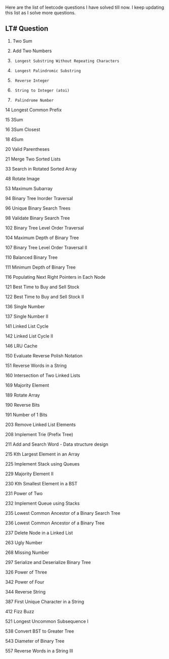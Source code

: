 Here are the list of leetcode questions I have solved till now. I keep updating this list as I solve more questions.

LT#     Question
-------------------------------------------------------
1.    Two Sum

2.    Add Two Numbers

3.		Longest Substring Without Repeating Characters

5.		Longest Palindromic Substring

7.		Reverse Integer

8.		String to Integer (atoi)

9.		Palindrome Number

14	    Longest Common Prefix

15	    3Sum

16	    3Sum Closest

18	    4Sum

20	    Valid Parentheses

21	    Merge Two Sorted Lists

33	    Search in Rotated Sorted Array

48	    Rotate Image

53	    Maximum Subarray

94	    Binary Tree Inorder Traversal

96	    Unique Binary Search Trees

98	    Validate Binary Search Tree

102	    Binary Tree Level Order Traversal

104	    Maximum Depth of Binary Tree

107	    Binary Tree Level Order Traversal II

110	    Balanced Binary Tree

111	    Minimum Depth of Binary Tree

116	    Populating Next Right Pointers in Each Node

121	    Best Time to Buy and Sell Stock

122	    Best Time to Buy and Sell Stock II

136	    Single Number

137	    Single Number II

141	    Linked List Cycle

142	    Linked List Cycle II

146	    LRU Cache

150	    Evaluate Reverse Polish Notation

151	    Reverse Words in a String

160	    Intersection of Two Linked Lists

169	    Majority Element

189	    Rotate Array

190	    Reverse Bits

191	    Number of 1 Bits

203	    Remove Linked List Elements

208	    Implement Trie (Prefix Tree)

211	    Add and Search Word - Data structure design

215	    Kth Largest Element in an Array

225	    Implement Stack using Queues

229	    Majority Element II

230	    Kth Smallest Element in a BST

231	    Power of Two

232	    Implement Queue using Stacks

235	    Lowest Common Ancestor of a Binary Search Tree

236	    Lowest Common Ancestor of a Binary Tree

237	    Delete Node in a Linked List

263	    Ugly Number

268	    Missing Number

297	    Serialize and Deserialize Binary Tree

326	    Power of Three

342	    Power of Four

344	    Reverse String

387	    First Unique Character in a String

412	    Fizz Buzz

521	    Longest Uncommon Subsequence I

538	    Convert BST to Greater Tree

543	    Diameter of Binary Tree

557	    Reverse Words in a String III
